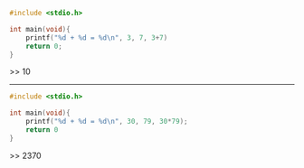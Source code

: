 ```c
#include <stdio.h>

int main(void){
	printf("%d + %d = %d\n", 3, 7, 3+7)
	return 0;
}
```
\>> 10
___
```c
#include <stdio.h>

int main(void){
	printf("%d + %d = %d\n", 30, 79, 30*79);
	return 0
}
```
\>> 2370